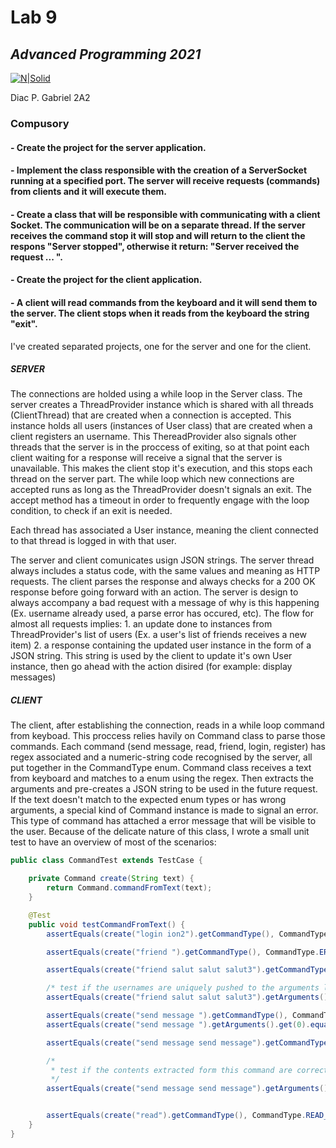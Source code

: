 
# Lab 9
## _Advanced Programming 2021_
[![N|Solid](https://plati-taxe.uaic.ro/img/logo-retina1.png)](https://www.info.uaic.ro/)

Diac P. Gabriel
2A2

### Compusory

#### - Create the project for the server application.
#### - Implement the class responsible with the creation of a ServerSocket running at a specified port. The server will receive requests (commands) from clients and it will execute them.
#### - Create a class that will be responsible with communicating with a client Socket. The communication will be on a separate thread. If the server receives the command stop it will stop and will return to the client the respons "Server stopped", otherwise it return: "Server received the request ... ".
#### - Create the project for the client application.
#### - A client will read commands from the keyboard and it will send them to the server. The client stops when it reads from the keyboard the string "exit".


   I've created separated projects, one for the server and one for the client. 
##### SERVER 
   The connections are holded using a while loop in the Server class. The server creates a ThreadProvider instance which is shared with all threads (ClientThread) that are created when a connection is accepted. This instance holds all users (instances of User class) that are created when a client registers an username. 
This ThereadProvider also signals other threads that the server is in the proccess of exiting, so at that point each client waiting for a response will receive a signal that the server is unavailable. This makes the client stop it's execution, and this stops each thread on the server part. 
The while loop which new connections are accepted runs as long as the ThreadProvider doesn't signals an exit. The accept method has a timeout in order to frequently engage with the loop condition, to check if an exit is needed.

Each thread has associated a User instance, meaning the client connected to that thread is logged in with that user. 

The server and client comunicates usign JSON strings. The server thread always includes a status code, with the same values and meaning as HTTP requests. The client parses the response and always checks for a 200 OK response before going forward with an action. 
The server is design to always accompany a bad request with a message of why is this happening (Ex. username already used, a parse error has occured, etc). 
The flow for almost all requests implies:
    1. an update done to instances from ThreadProvider's list of users (Ex. a user's list of friends receives a new item) 
    2. a response containing the updated user instance in the form of a JSON string. This string is used by the client to update it's own User instance, then go ahead with the action disired (for example: display messages)
 
##### CLIENT
The client, after establishing the connection, reads in a while loop command from keyboad. This proccess relies havily on Command class to parse those commands. 
Each command (send message, read, friend, login, register) has regex associated and a numeric-string code recognised by the server, all put together in the CommandType enum. 
Command class receives a text from keyboard and matches to a enum using the regex. Then extracts the arguments and pre-creates a JSON string to be used in the future request. 
If the text doesn't match to the expected enum types or has wrong arguments, a special kind of Command instance is made to signal an error. 
This type of command has attached a error message that will be visible to the user. 
Because of the delicate nature of this class, I wrote a small unit test to have an overview of most of the scenarios:

````java
public class CommandTest extends TestCase {

    private Command create(String text) {
        return Command.commandFromText(text);
    }

    @Test
    public void testCommandFromText() {
        assertEquals(create("login ion2").getCommandType(), CommandType.LOGIN);

        assertEquals(create("friend ").getCommandType(), CommandType.ERROR);

        assertEquals(create("friend salut salut salut3").getCommandType(), CommandType.SEND_FRIEND_REQUEST);

        /* test if the usernames are uniquely pushed to the arguments list ('salut' must occur just once) */
        assertEquals(create("friend salut salut salut3").getArguments().size(), 2);

        assertEquals(create("send message ").getCommandType(), CommandType.ERROR);
        assertEquals(create("send message ").getArguments().get(0).equals("Empty message not permitted"), true);

        assertEquals(create("send message send message").getCommandType(), CommandType.SEND_MESSAGE_TO_FRIENDS);

        /*
         * test if the contents extracted form this command are correct ("send message send message" -> the content of the message should be 'send message')
         */
        assertEquals(create("send message send message").getArguments().get(0).equals("send message"), true);


        assertEquals(create("read").getCommandType(), CommandType.READ_MESSAGES);
    }
}
````
